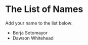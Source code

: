 The List of Names
=================

Add your name to the list below:

* Borja Sotomayor
* Dawson Whitehead
